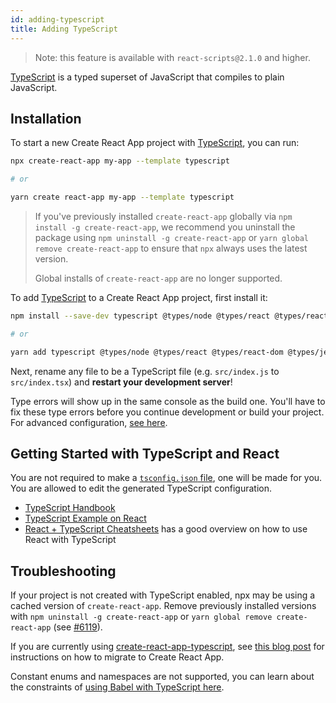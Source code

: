 ```yaml
---
id: adding-typescript
title: Adding TypeScript
---
```


> Note: this feature is available with `react-scripts@2.1.0` and higher.

[TypeScript](https://www.typescriptlang.org/) is a typed superset of JavaScript that compiles to plain JavaScript.

## Installation

To start a new Create React App project with [TypeScript](https://www.typescriptlang.org/), you can run:

```sh
npx create-react-app my-app --template typescript

# or

yarn create react-app my-app --template typescript
```

> If you've previously installed `create-react-app` globally via `npm install -g create-react-app`, we recommend you uninstall the package using `npm uninstall -g create-react-app` or `yarn global remove create-react-app` to ensure that `npx` always uses the latest version.
>
> Global installs of `create-react-app` are no longer supported.

To add [TypeScript](https://www.typescriptlang.org/) to a Create React App project, first install it:

```sh
npm install --save-dev typescript @types/node @types/react @types/react-dom @types/jest

# or

yarn add typescript @types/node @types/react @types/react-dom @types/jest
```

Next, rename any file to be a TypeScript file (e.g. `src/index.js` to `src/index.tsx`) and **restart your development server**!

Type errors will show up in the same console as the build one. You'll have to fix these type errors before you continue development or build your project. For advanced configuration, [see here](advanced-configuration.md).

## Getting Started with TypeScript and React

You are not required to make a [`tsconfig.json` file](https://www.typescriptlang.org/docs/handbook/tsconfig-json.html), one will be made for you. You are allowed to edit the generated TypeScript configuration.

- [TypeScript Handbook](https://www.typescriptlang.org/)
- [TypeScript Example on React](https://www.typescriptlang.org/play/index.html?jsx=2&esModuleInterop=true&e=196#example/typescript-with-react)
- [React + TypeScript Cheatsheets](https://github.com/typescript-cheatsheets/react-typescript-cheatsheet#reacttypescript-cheatsheets) has a good overview on how to use React with TypeScript

## Troubleshooting

If your project is not created with TypeScript enabled, npx may be using a cached version of `create-react-app`. Remove previously installed versions with `npm uninstall -g create-react-app` or `yarn global remove create-react-app` (see [#6119](https://github.com/facebook/create-react-app/issues/6119#issuecomment-451614035)).

If you are currently using [create-react-app-typescript](https://github.com/wmonk/create-react-app-typescript/), see [this blog post](https://vincenttunru.com/migrate-create-react-app-typescript-to-create-react-app/) for instructions on how to migrate to Create React App.

Constant enums and namespaces are not supported, you can learn about the constraints of [using Babel with TypeScript here](https://babeljs.io/docs/en/babel-plugin-transform-typescript#caveats).
